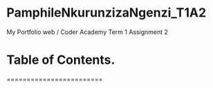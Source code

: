 # PamphileNkurunzizaNgenzi_T1A2
My Portfolio web / Coder Academy Term 1 Assignment 2

# Table of Contents.
========================


